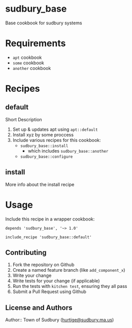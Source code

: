 # sudbury_base

Base cookbook for sudbury systems

# Requirements

* `apt` cookbook
* `some` cookbook
* `another` cookbook


# Recipes

## default

Short Description

1. Set up & updates apt using `apt::default`
2. Install xyz by some proccess
3. Include various recipes for this cookbook:
    * `sudbury_base::install`
        - which includes `sudbury_base::another`
    * `sudbury_base::configure`

## install

More info about the install recipe

# Usage

Include this recipe in a wrapper cookbook:

```
depends 'sudbury_base', '~> 1.0'
```

```
include_recipe 'sudbury_base::default'
```

## Contributing

1. Fork the repository on Github
2. Create a named feature branch (like `add_component_x`)
3. Write your change
4. Write tests for your change (if applicable)
5. Run the tests with `kitchen test`, ensuring they all pass
6. Submit a Pull Request using Github

## License and Authors

Author:: Town of Sudbury (hurtige@sudbury.ma.us)
